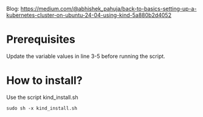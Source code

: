 Blog: https://medium.com/@abhishek_pahuja/back-to-basics-setting-up-a-kubernetes-cluster-on-ubuntu-24-04-using-kind-5a880b2d4052

# Prerequisites
Update the variable values in line 3-5 before running the script.

# How to install?
Use the script kind_install.sh

```sudo sh -x kind_install.sh```
